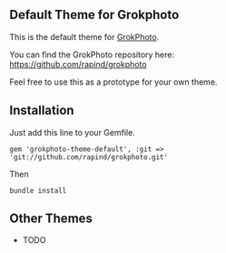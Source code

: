 ## Default Theme for Grokphoto

This is the default theme for [GrokPhoto](http://grokphoto.org).

You can find the GrokPhoto repository here: https://github.com/rapind/grokphoto

Feel free to use this as a prototype for your own theme.

## Installation

Just add this line to your Gemfile.

    gem 'grokphoto-theme-default', :git => 'git://github.com/rapind/grokphoto.git'

Then

    bundle install


## Other Themes

* TODO